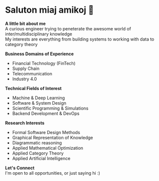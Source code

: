 # Saluton miaj amikoj 👋

**A little bit about me** <br/>
A curious engineer trying to peneterate the awesome world of inter/multidisciplinary knowledge <br/>
My interests are everything from building systems to working with data to category theory 

**Business Domains of Experience** <br/>
- Financial Technology (FinTech)
- Supply Chain 
- Telecommunication 
- Industry 4.0

**Technical Fields of Interest** <br/>
- Machine & Deep Learning
- Software & System Design
- Scientific Programming & Simulations
- Backend Development & DevOps
 
**Research Interests** <br/>
- Formal Software Design Methods
- Graphical Representation of Knowledge
- Diagrammatic reasoning
- Applied Mathematical Optimization
- Applied Category Theory
- Applied Artificial Intelligence  

**Let's Connect** <br/>
I'm open to all opportunities, or just saying hi :)
